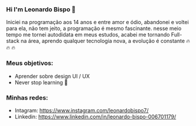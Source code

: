 ### Hi I'm Leonardo Bispo 👋

Iniciei na programação aos 14 anos e entre amor e ódio, abandonei e voltei para ela, não tem jeito, a programação é mesmo fascinante. nesse meio tempo me tornei autodidata em meus estudos, acabei me tornando Full-stack na área, aprendo qualquer tecnologia nova, a evolução é constante 🔥 🔥 🔥 

### Meus objetivos:

- Aprender sobre design UI / UX
- Never stop learning 🚀

### Minhas redes:
- Intagram: https://www.instagram.com/leonardobispo7/
- Linkedin: https://www.linkedin.com/in/leonardo-bispo-006701179/
